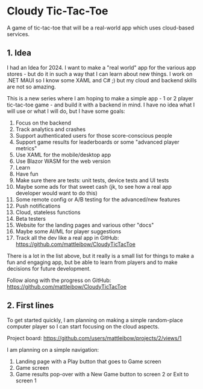 # Cloudy Tic-Tac-Toe

A game of tic-tac-toe that will be a real-world app which uses cloud-based services.

## 1. Idea

I had an Idea for 2024. I want to make a "real world" app for the various app stores - but do it in such a way that I
can learn about new things. I work on .NET MAUI so I know some XAML and C# ;) but my cloud and backend skills are not
so amazing.

This is a new series where I am hoping to make a simple app - 1 or 2 player tic-tac-toe game - and build it with a
backend in mind. I have no idea what I will use or what I will do, but I have some goals:

1. Focus on the backend
2. Track analytics and crashes
3. Support authenticated users for those score-conscious people
4. Support game results for leaderboards or  some "advanced player metrics"
5. Use XAML for the mobile/desktop app
6. Use Blazor WASM for the web version
7. Learn
8. Have fun
9. Make sure there are tests: unit tests, device tests and UI tests
10. Maybe some ads for that sweet cash (jk, to see how a real app developer would want to do this)
11. Some remote config or A/B testing for the advanced/new features
12. Push notifications
13. Cloud, stateless functions
14. Beta testers
15. Website for the landing pages and various other "docs"
16. Maybe some AI/ML for player suggestions
17. Track all the dev like a real app in GitHub: https://github.com/mattleibow/CloudyTicTacToe

There is a lot in the list above, but it really is a small list for things to make a fun and engaging app, but be able
to learn from players and to make decisions for future development.

Follow along with the progress on GitHub: https://github.com/mattleibow/CloudyTicTacToe

## 2. First lines

To get started quickly, I am planning on making a simple random-place computer player so I can start focusing on the
cloud aspects.

Project board: https://github.com/users/mattleibow/projects/2/views/1

I am planning on a simple navigation:

1. Landing page with a Play button that goes to Game screen
2. Game screen
3. Game results pop-over with a New Game button to screen 2 or Exit to screen 1

